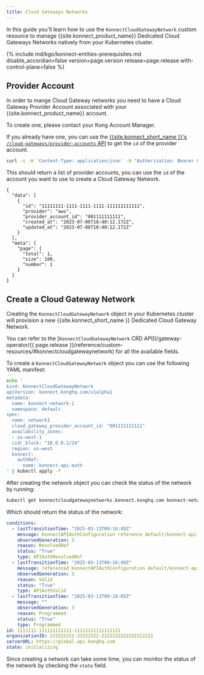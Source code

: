 ```yaml
---
title: Cloud Gateways Networks
---
```


In this guide you'll learn how to use the `KonnectCloudGatewayNetwork` custom resource to
manage {{site.konnect_product_name}} Dedicated Cloud Gateways Networks natively from your Kubernetes cluster.

{% include md/kgo/konnect-entities-prerequisites.md disable_accordian=false version=page.version release=page.release
with-control-plane=false %}

## Provider Account

In order to mange Cloud Gateway networks you need to have a Cloud Gateway Provider Account associated with your {{site.konnect_product_name}} account.

To create one, please contact your Kong Account Manager.

If you already have one, you can use the [{{site.konnect_short_name }}'s `/cloud-gateways/provider-accounts` API][provider_account_list_api]
to get the `id` of the provider account.

```bash
curl -s -H 'Content-Type: application/json' -H "Authorization: Bearer ${KONNECT_TOKEN}" -XGET https://global.api.konghq.com/v2/cloud-gateways/provider-accounts | jq
```

[provider_account_list_api]: /konnect/api/cloud-gateways/latest/#/operations/list-provider-accounts

This should return a list of provider accounts, you can use the `id` of the account you want to use to create a Cloud Gateway Network.

```
{
  "data": [
    {
      "id": "11111111-1111-1111-1111-111111111111",
      "provider": "aws",
      "provider_account_id": "001111111111",
      "created_at": "2023-07-06T18:40:12.172Z",
      "updated_at": "2023-07-06T18:40:12.172Z"
    }
  ],
  "meta": {
    "page": {
      "total": 1,
      "size": 100,
      "number": 1
    }
  }
}
```

## Create a Cloud Gateway Network

Creating the `KonnectCloudGatewayNetwork` object in your Kubernetes cluster will provision a new {{site.konnect_short_name }} Dedicated Cloud Gateway Network.

You can refer to the [`KonnectCloudGatewayNetwork` CRD API](/gateway-operator/{{ page.release }}/reference/custom-resources/#konnectcloudgatewaynetwork)
for all the available fields.

To create a `KonnectCloudGatewayNetwork` object you can use the following YAML manifest:

```bash
echo '
kind: KonnectCloudGatewayNetwork
apiVersion: konnect.konghq.com/v1alpha1
metadata:
  name: konnect-network-1
  namespace: default
spec:
  name: network1
  cloud_gateway_provider_account_id: "001111111111"
  availability_zones:
  - us-west-1
  cidr_block: "10.0.0.1/24"
  region: us-west
  konnect:
    authRef:
      name: konnect-api-auth
' | kubectl apply -f -
```

After creating the network object you can check the status of the network by running:

```bash
kubectl get konnectcloudgatewaynetworks.konnect.konghq.com konnect-network-1 -o=jsonpath='{.status}' | yq -p json
```

Which should return the status of the network:

```yaml
conditions:
  - lastTransitionTime: "2025-03-13T09:16:49Z"
    message: KonnectAPIAuthConfiguration reference default/konnect-api-auth is resolved
    observedGeneration: 3
    reason: ResolvedRef
    status: "True"
    type: APIAuthResolvedRef
  - lastTransitionTime: "2025-03-13T09:16:49Z"
    message: referenced KonnectAPIAuthConfiguration default/konnect-api-auth is valid
    observedGeneration: 3
    reason: Valid
    status: "True"
    type: APIAuthValid
  - lastTransitionTime: "2025-03-13T09:18:05Z"
    message: ""
    observedGeneration: 3
    reason: Programmed
    status: "True"
    type: Programmed
id: 1111111-111111111111-11111111111111111
organizationID: 222222222-22222222-2222222222222222222
serverURL: https://global.api.konghq.com
state: initializing
```

Since creating a network can take some time, you can monitor the status of the network by checking the `state` field.
